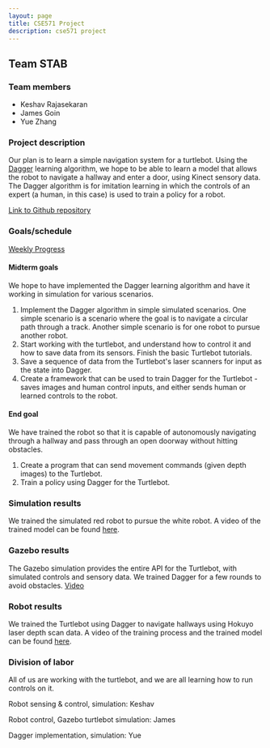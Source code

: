 ```yaml
---
layout: page
title: CSE571 Project
description: cse571 project
---
```


## Team STAB

### Team members
- Keshav Rajasekaran 
- James Goin
- Yue Zhang

### Project description

Our plan is to learn a simple navigation system for a turtlebot. Using the [Dagger](https://www.cs.cmu.edu/~sross1/publications/Ross-AIStats11-NoRegret.pdf) learning algorithm, we hope to be able to learn a model that allows the robot to navigate a hallway and enter a door, using Kinect sensory data. The Dagger algorithm is for imitation learning in which the controls of an expert (a human, in this case) is used to train a policy for a robot.

[Link to Github repository](https://github.com/yjzhang/cse571_project)

### Goals/schedule

[Weekly Progress](weekly)

#### Midterm goals 

We hope to have implemented the Dagger learning algorithm and have it working in simulation for various scenarios.

1. Implement the Dagger algorithm in simple simulated scenarios. One simple scenario is a scenario where the goal is to navigate a circular path through a track. Another simple scenario is for one robot to pursue another robot.
2. Start working with the turtlebot, and understand how to control it and how to save data from its sensors. Finish the basic Turtlebot tutorials.
3. Save a sequence of data from the Turtlebot's laser scanners for input as the state into Dagger.
4. Create a framework that can be used to train Dagger for the Turtlebot - saves images and human control inputs, and either sends human or learned controls to the robot.

#### End goal

We have trained the robot so that it is capable of autonomously navigating through a hallway and pass through an open doorway without hitting obstacles.

1. Create a program that can send movement commands (given depth images) to the Turtlebot.
2. Train a policy using Dagger for the Turtlebot.

### Simulation results

We trained the simulated red robot to pursue the white robot. A video of the trained model can be found [here](https://www.youtube.com/watch?v=ytJ5xMHiSXg).

### Gazebo results

The Gazebo simulation provides the entire API for the Turtlebot, with simulated controls and sensory data. We trained Dagger for a few rounds to avoid obstacles. [Video](https://www.youtube.com/watch?v=Ug4MrcJSvWA)

### Robot results

We trained the Turtlebot using Dagger to navigate hallways using Hokuyo laser depth scan data. A video of the training process and the trained model can be found [here](https://www.youtube.com/watch?v=vIecKpOrEtQ).

### Division of labor

All of us are working with the turtlebot, and we are all learning how to run controls on it.

Robot sensing & control, simulation: Keshav 

Robot control, Gazebo turtlebot simulation: James

Dagger implementation, simulation: Yue
